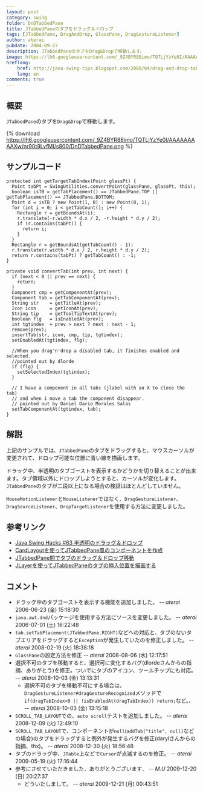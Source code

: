 ```yaml
---
layout: post
category: swing
folder: DnDTabbedPane
title: JTabbedPaneのタブをドラッグ＆ドロップ
tags: [JTabbedPane, DragAndDrop, GlassPane, DragGestureListener]
author: aterai
pubdate: 2004-09-27
description: JTabbedPaneのタブをDrag&Dropで移動します。
image: https://lh6.googleusercontent.com/_9Z4BYR88imo/TQTLjYzYe0I/AAAAAAAAAXw/nr90t9LvfMI/s800/DnDTabbedPane.png
hreflang:
    href: http://java-swing-tips.blogspot.com/2008/04/drag-and-drop-tabs-in-jtabbedpane.html
    lang: en
comments: true
---
```

## 概要
`JTabbedPane`のタブを`Drag&Drop`で移動します。

{% download https://lh6.googleusercontent.com/_9Z4BYR88imo/TQTLjYzYe0I/AAAAAAAAAXw/nr90t9LvfMI/s800/DnDTabbedPane.png %}

## サンプルコード
<pre class="prettyprint"><code>protected int getTargetTabIndex(Point glassPt) {
  Point tabPt = SwingUtilities.convertPoint(glassPane, glassPt, this);
  boolean isTB = getTabPlacement() == JTabbedPane.TOP || getTabPlacement() == JTabbedPane.BOTTOM;
  Point d = isTB ? new Point(1, 0) : new Point(0, 1);
  for (int i = 0; i &lt; getTabCount(); i++) {
    Rectangle r = getBoundsAt(i);
    r.translate(-r.width * d.x / 2, -r.height * d.y / 2);
    if (r.contains(tabPt)) {
      return i;
    }
  }
  Rectangle r = getBoundsAt(getTabCount() - 1);
  r.translate(r.width * d.x / 2, r.height * d.y / 2);
  return r.contains(tabPt) ? getTabCount() : -1;
}

private void convertTab(int prev, int next) {
  if (next &lt; 0 || prev == next) {
    return;
  }
  Component cmp = getComponentAt(prev);
  Component tab = getTabComponentAt(prev);
  String str    = getTitleAt(prev);
  Icon icon     = getIconAt(prev);
  String tip    = getToolTipTextAt(prev);
  boolean flg   = isEnabledAt(prev);
  int tgtindex  = prev &gt; next ? next : next - 1;
  remove(prev);
  insertTab(str, icon, cmp, tip, tgtindex);
  setEnabledAt(tgtindex, flg);

  //When you drag'n'drop a disabled tab, it finishes enabled and selected.
  //pointed out by dlorde
  if (flg) {
    setSelectedIndex(tgtindex);
  }

  // I have a component in all tabs (jlabel with an X to close the tab)
  // and when i move a tab the component disappear.
  // pointed out by Daniel Dario Morales Salas
  setTabComponentAt(tgtindex, tab);
}
</code></pre>

## 解説
上記のサンプルでは、`JTabbedPane`のタブをドラッグすると、マウスカーソルが変更されて、ドロップ可能な位置に青い線を描画します。

ドラッグ中、半透明のタブゴーストを表示するかどうかを切り替えることが出来ます。タブ領域以外にドロップしようとすると、カーソルが変化します。`JTabbedPane`のタブが二段以上になる場合の検証はほとんどしていません。

`MouseMotionListener`と`MouseListener`ではなく、`DragGestureListener`、`DragSourceListener`、`DropTargetListener`を使用する方法に変更しました。

## 参考リンク
- [Java Swing Hacks #63 半透明のドラッグ＆ドロップ](http://www.oreilly.co.jp/books/4873112788/toc.html)
- [CardLayoutを使ってJTabbedPane風のコンポーネントを作成](http://ateraimemo.com/Swing/CardLayoutTabbedPane.html)
- [JTabbedPane間でタブのドラッグ＆ドロップ移動](http://ateraimemo.com/Swing/DnDExportTabbedPane.html)
- [JLayerを使ってJTabbedPaneのタブの挿入位置を描画する](http://ateraimemo.com/Swing/DnDLayerTabbedPane.html)

<!-- dummy comment line for breaking list -->

## コメント
- ドラッグ中のタブゴーストを表示する機能を追加しました。 -- *aterai* 2006-06-23 (金) 15:18:30
- `java.awt.dnd`パッケージを使用する方法にソースを変更しました。 -- *aterai* 2006-07-01 (土) 16:22:48
- `tab.setTabPlacement(JTabbedPane.RIGHT)`などへの対応と、タブのないタブエリアをドラッグすると`Exception`が発生していたのを修正しました。 -- *aterai* 2008-02-19 (火) 18:38:18
- `GlassPane`の設定方法を修正 -- *aterai* 2008-08-06 (水) 12:17:51
- 選択不可のタブを移動すると、選択可に変化するバグ(dlordeさんからの指摘、ありがとう)を修正。ついでにタブのアイコン、ツールチップにも対応。 -- *aterai* 2008-10-03 (金) 13:13:31
    - 選択不可のタブを移動不可にする場合は、`DragGestureListener#dragGestureRecognized`メソッドで`if(dragTabIndex<0 || !isEnabledAt(dragTabIndex)) return;`など。、 -- *aterai* 2008-10-03 (金) 13:15:18
- `SCROLL_TAB_LAYOUT`での、`auto scroll`テストを追加しました。 -- *aterai* 2008-12-09 (火) 12:49:10
- `SCROLL_TAB_LAYOUT`で、コンポーネントが`null`(`addTab("title", null)`などの場合)のタブをドラッグすると例外が発生するバグを修正(darylさんからの指摘、thx)。 -- *aterai* 2008-12-30 (火) 18:56:48
- タブのドラッグ中、`JTable`上などで`Cursor`が点滅するのを修正。 -- *aterai* 2009-05-19 (火) 17:16:44
- 参考にさせていただきました．ありがとうございます． -- *M.U* 2009-12-20 (日) 20:27:37
    - どういたしまして。 -- *aterai* 2009-12-21 (月) 00:43:51

<!-- dummy comment line for breaking list -->

